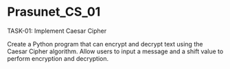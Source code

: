 # Prasunet_CS_01
TASK-01: Implement Caesar Cipher

Create a Python program that can encrypt and decrypt text using the Caesar Cipher algorithm. Allow users to input a message and a shift value to perform encryption and decryption.


